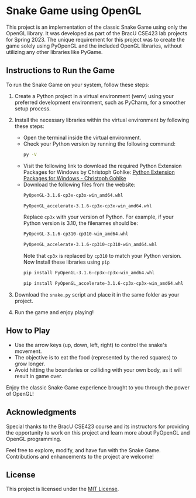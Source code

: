 # Snake Game using OpenGL

This project is an implementation of the classic Snake Game using only the OpenGL library. It was developed as part of the BracU CSE423 lab projects for Spring 2023. The unique requirement for this project was to create the game solely using PyOpenGL and the included OpenGL libraries, without utilizing any other libraries like PyGame.

## Instructions to Run the Game

To run the Snake Game on your system, follow these steps:

1. Create a Python project in a virtual environment (venv) using your preferred development environment, such as PyCharm, for a smoother setup process.

2. Install the necessary libraries within the virtual environment by following these steps:
   - Open the terminal inside the virtual environment.
   - Check your Python version by running the following command:
     ```bash
     py -V
     ```
   - Visit the following link to download the required Python Extension Packages for Windows by Christoph Gohlke: [Python Extension Packages for Windows - Christoph Gohlke](https://www.lfd.uci.edu/~gohlke/pythonlibs/#_pyopengl:~:text=PyOpenGL%E2%80%913.1.5%E2%80%91cp36%E2%80%91cp36m%E2%80%91win_amd64.wh)
   - Download the following files from the website:
     ```bash
     PyOpenGL‑3.1.6‑cp3x‑cp3x‑win_amd64.whl
     ```
     ```bash
     PyOpenGL_accelerate‑3.1.6‑cp3x‑cp3x‑win_amd64.whl
     ```
     Replace `cp3x` with your version of Python. For example, if your Python version is 3.10, the filenames should be:
     ```bash
     PyOpenGL‑3.1.6‑cp310‑cp310‑win_amd64.whl
     ```
     ```bash
     PyOpenGL_accelerate‑3.1.6‑cp310‑cp310‑win_amd64.whl
     ```
     Note that `cp3x` is replaced by `cp310` to match your Python version.
     Now Install these libraries using `pip`
     ```bash
     pip install PyOpenGL‑3.1.6‑cp3x‑cp3x‑win_amd64.whl
     ```
     ```bash
     pip install PyOpenGL_accelerate‑3.1.6‑cp3x‑cp3x‑win_amd64.whl
     ```

3. Download the `snake.py` script and place it in the same folder as your project.

4. Run the game and enjoy playing!

## How to Play

- Use the arrow keys (up, down, left, right) to control the snake's movement.
- The objective is to eat the food (represented by the red squares) to grow longer.
- Avoid hitting the boundaries or colliding with your own body, as it will result in game over.

Enjoy the classic Snake Game experience brought to you through the power of OpenGL!

## Acknowledgments

Special thanks to the BracU CSE423 course and its instructors for providing the opportunity to work on this project and learn more about PyOpenGL and OpenGL programming.

Feel free to explore, modify, and have fun with the Snake Game. Contributions and enhancements to the project are welcome!

## License

This project is licensed under the [MIT License](LICENSE).

